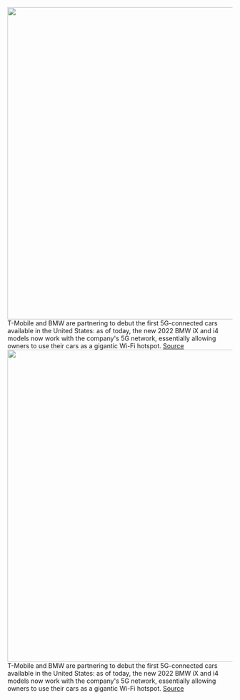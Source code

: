 <img src='https://cdn.vox-cdn.com/thumbor/kFjiLOG34BspvxmJHVfv0-Iv2Z8=/0x0:1024x512/1200x800/filters:focal(431x175:593x337)/cdn.vox-cdn.com/uploads/chorus_image/image/70635684/ntc_Magenta_Drive_3_14_22_1024x512.0.png' width='700px' /><br/>
T-Mobile and BMW are partnering to debut the first 5G-connected cars available in the United States: as of today, the new 2022 BMW iX and i4 models now work with the company's 5G network, essentially allowing owners to use their cars as a gigantic Wi-Fi hotspot.
<a href='https://www.theverge.com/2022/3/17/22982818/tmobile-bmw-first-5g-connected-cars-united-states-price'> Source <a/><img src='https://cdn.vox-cdn.com/thumbor/kFjiLOG34BspvxmJHVfv0-Iv2Z8=/0x0:1024x512/1200x800/filters:focal(431x175:593x337)/cdn.vox-cdn.com/uploads/chorus_image/image/70635684/ntc_Magenta_Drive_3_14_22_1024x512.0.png' width='700px' /><br/>
T-Mobile and BMW are partnering to debut the first 5G-connected cars available in the United States: as of today, the new 2022 BMW iX and i4 models now work with the company's 5G network, essentially allowing owners to use their cars as a gigantic Wi-Fi hotspot.
<a href='https://www.theverge.com/2022/3/17/22982818/tmobile-bmw-first-5g-connected-cars-united-states-price'> Source <a/>